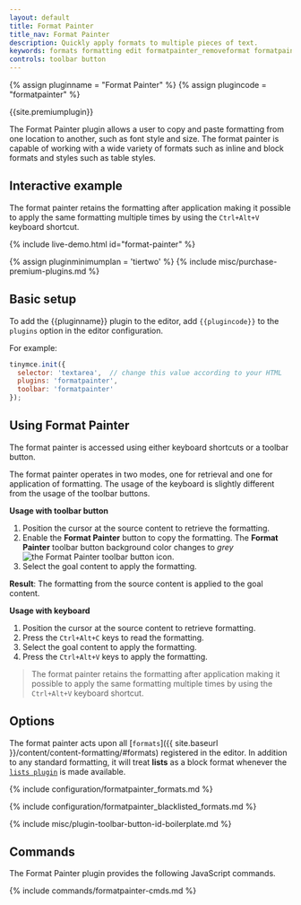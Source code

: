 ```yaml
---
layout: default
title: Format Painter
title_nav: Format Painter
description: Quickly apply formats to multiple pieces of text.
keywords: formats formatting edit formatpainter_removeformat formatpainter_tableformats formatpainter_blacklisted_formats format painter configuration
controls: toolbar button
---
```


{% assign pluginname = "Format Painter" %}
{% assign plugincode = "formatpainter" %}

{{site.premiumplugin}}

The Format Painter plugin allows a user to copy and paste formatting from one location to another, such as font style and size. The format painter is capable of working with a wide variety of formats such as inline and block formats and styles such as table styles.

## Interactive example

The format painter retains the formatting after application making it possible to apply the same formatting multiple times by using the `Ctrl+Alt+V` keyboard shortcut.

{% include live-demo.html id="format-painter" %}

{% assign pluginminimumplan = 'tiertwo' %}
{% include misc/purchase-premium-plugins.md %}

## Basic setup

To add the {{pluginname}} plugin to the editor, add `{{plugincode}}` to the `plugins` option in the editor configuration.

For example:

```js
tinymce.init({
  selector: 'textarea',  // change this value according to your HTML
  plugins: 'formatpainter',
  toolbar: 'formatpainter'
});
```

## Using Format Painter

The format painter is accessed using either keyboard shortcuts or a toolbar button.

The format painter operates in two modes, one for retrieval and one for application of formatting. The usage of the keyboard is slightly different from the usage of the toolbar buttons.

**Usage with toolbar button**

1. Position the cursor at the source content to retrieve the formatting.
2. Enable the **Format Painter** button to copy the formatting. The **Format Painter** toolbar button background color changes to _grey_ ![the Format Painter toolbar button icon]({{site.baseurl}}/images/icons/format-painter.svg).
3. Select the goal content to apply the formatting.

**Result**: The formatting from the source content is applied to the goal content.

**Usage with keyboard**

1. Position the cursor at the source content to retrieve formatting.
2. Press the `Ctrl+Alt+C` keys to read the formatting.
3. Select the goal content to apply the formatting.
4. Press the `Ctrl+Alt+V` keys to apply the formatting.

> The format painter retains the formatting after application making it possible to apply the same formatting multiple times by using the `Ctrl+Alt+V` keyboard shortcut.

## Options

The format painter acts upon all [`formats`]({{ site.baseurl }}/content/content-formatting/#formats) registered in the editor. In addition to any standard formatting, it will treat **lists** as a block format whenever the [`lists plugin`]({{site.baseurl}}/plugins-ref/opensource/lists/) is made available.

{% include configuration/formatpainter_formats.md %}

{% include configuration/formatpainter_blacklisted_formats.md %}

{% include misc/plugin-toolbar-button-id-boilerplate.md %}

## Commands

The Format Painter plugin provides the following JavaScript commands.

{% include commands/formatpainter-cmds.md %}
